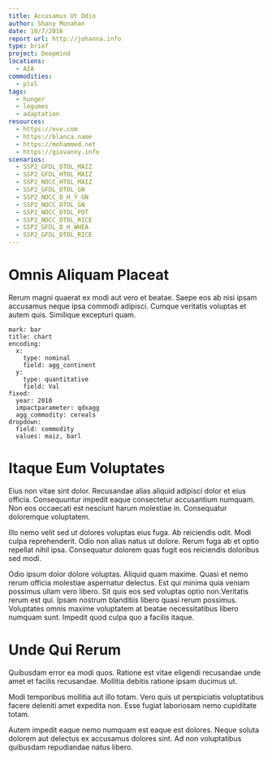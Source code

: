 ```yaml
---
title: Accusamus Ut Odio
author: Shany Monahan
date: 10/7/2016
report url: http://johanna.info
type: brief
project: Deepmind
locations:
  - AIA
commodities:
  - plol
tags:
  - hunger
  - legumes
  - adaptation
resources:
  - https://eve.com
  - https://blanca.name
  - https://mohammed.net
  - https://giovanny.info
scenarios:
  - SSP2_GFDL_DTOL_MAIZ
  - SSP2_GFDL_HTOL_MAIZ
  - SSP2_NOCC_HTOL_MAIZ
  - SSP2_GFDL_DTOL_GN
  - SSP2_NOCC_D_H_Y_GN
  - SSP2_NOCC_DTOL_GN
  - SSP2_NOCC_DTOL_POT
  - SSP2_NOCC_DTOL_RICE
  - SSP2_GFDL_D_H_WHEA
  - SSP2_GFDL_DTOL_RICE
---
```

# Omnis Aliquam Placeat
Rerum magni quaerat ex modi aut vero et beatae. Saepe eos ab nisi ipsam accusamus neque ipsa commodi adipisci. Cumque veritatis voluptas et autem quis. Similique excepturi quam.

```vis
mark: bar
title: chart
encoding:
  x:
    type: nominal
    field: agg_continent
  y:
    type: quantitative
    field: Val
fixed:
  year: 2010
  impactparameter: qdxagg
  agg_commodity: cereals
dropdown:
  field: commodity
  values: maiz, barl
```

# Itaque Eum Voluptates
Eius non vitae sint dolor. Recusandae alias aliquid adipisci dolor et eius officia. Consequuntur impedit eaque consectetur accusantium numquam. Non eos occaecati est nesciunt harum molestiae in. Consequatur doloremque voluptatem.
 Illo nemo velit sed ut dolores voluptas eius fuga. Ab reiciendis odit. Modi culpa reprehenderit. Odio non alias natus ut dolore. Rerum fuga ab et optio repellat nihil ipsa. Consequatur dolorem quas fugit eos reiciendis doloribus sed modi.
 Odio ipsum dolor dolore voluptas. Aliquid quam maxime. Quasi et nemo rerum officia molestiae aspernatur delectus. Est qui minima quia veniam possimus ullam vero libero. Sit quis eos sed voluptas optio non.Veritatis rerum est qui. Ipsam nostrum blanditiis libero quasi rerum possimus. Voluptates omnis maxime voluptatem at beatae necessitatibus libero numquam sunt. Impedit quod culpa quo a facilis itaque.

# Unde Qui Rerum
Quibusdam error ea modi quos. Ratione est vitae eligendi recusandae unde amet et facilis recusandae. Mollitia debitis ratione ipsam ducimus ut.
 Modi temporibus mollitia aut illo totam. Vero quis ut perspiciatis voluptatibus facere deleniti amet expedita non. Esse fugiat laboriosam nemo cupiditate totam.
 Autem impedit eaque nemo numquam est eaque est dolores. Neque soluta dolorem aut delectus ex accusamus dolores sint. Ad non voluptatibus quibusdam repudiandae natus libero.
